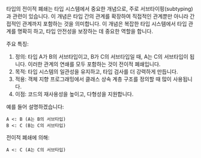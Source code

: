 타입의 전이적 폐쇄는 타입 시스템에서 중요한 개념으로, 주로 서브타이핑(subtyping)과 관련이 있습니다. 이 개념은 타입 간의 관계를 확장하여 직접적인 관계뿐만 아니라 간접적인 관계까지 포함하는 것을 의미합니다.
이 개념은 복잡한 타입 시스템에서 타입 관계를 명확히 하고, 타입 안전성을 보장하는 데 중요한 역할을 합니다.

주요 특징:
1. 정의: 타입 A가 B의 서브타입이고, B가 C의 서브타입일 때, A는 C의 서브타입이 됩니다. 이러한 관계의 연쇄를 모두 포함하는 것이 전이적 폐쇄입니다.
2. 목적: 타입 시스템의 일관성을 유지하고, 타입 검사를 더 강력하게 만듭니다.
3. 적용: 객체 지향 프로그래밍에서 클래스 상속 계층 구조를 정의할 때 많이 사용됩니다.
4. 이점: 코드의 재사용성을 높이고, 다형성을 지원합니다.

예를 들어 설명하겠습니다:
```
A <: B (A는 B의 서브타입)
B <: C (B는 C의 서브타입)
```

전이적 폐쇄에 의해:
```
A <: C (A는 C의 서브타입)
```



